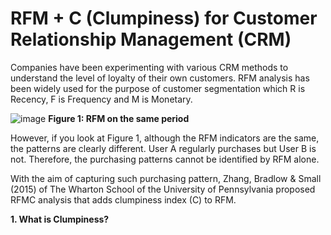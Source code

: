 # RFM + C (Clumpiness) for Customer Relationship Management (CRM)

Companies have been experimenting with various CRM methods to understand the level of loyalty of their own customers. 
RFM analysis has been widely used for the purpose of customer segmentation which R is Recency, F is Frequency and M is Monetary.

![image](https://github.com/chantaporn-tubtimdee/RFMC/assets/37092034/0302ae83-18ff-47e7-89f4-70dbdd7c1e25)
**Figure 1: RFM on the same period**

However, if you look at Figure 1, although the RFM indicators are the same, the patterns are clearly different. User A regularly purchases but User B is not. Therefore, the purchasing patterns cannot be identified by RFM alone.

With the aim of capturing such purchasing pattern, Zhang, Bradlow & Small (2015) of The Wharton School of the University of Pennsylvania proposed RFMC analysis that adds clumpiness index (C) to RFM.

**1. What is Clumpiness?**

